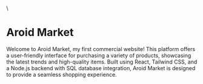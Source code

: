 
<!DOCTYPE html>
<html lang="en">
<head>
    <meta charset="UTF-8">
    <meta name="viewport" content="width=device-width, initial-scale=1.0">\
    <link href="https://cdn.jsdelivr.net/npm/tailwindcss@2.2.19/dist/tailwind.min.css" rel="stylesheet">
</head>
<body class="bg-gray-100">
    <div class="max-w-2xl mx-auto p-5">
        <h1 class="text-4xl font-bold text-center text-blue-800">Aroid Market</h1>
        <p class="mt-4 text-lg text-gray-700 text-justify">
            Welcome to Aroid Market, my first commercial website! This platform offers
            a user-friendly interface for purchasing a variety of products, showcasing
            the latest trends and high-quality items. Built using React, Tailwind CSS,
            and a Node.js backend with SQL database integration, Aroid Market is designed
            to provide a seamless shopping experience.
        </p>
    </div>
</body>
</html>
